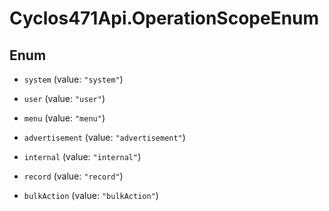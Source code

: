# Cyclos471Api.OperationScopeEnum

## Enum


* `system` (value: `"system"`)

* `user` (value: `"user"`)

* `menu` (value: `"menu"`)

* `advertisement` (value: `"advertisement"`)

* `internal` (value: `"internal"`)

* `record` (value: `"record"`)

* `bulkAction` (value: `"bulkAction"`)


